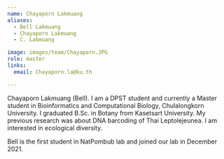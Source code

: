 ```yaml
---
name: Chayaporn Lakmuang
aliases:
  - Bell Lakmuang
  - Chayaporn Lakmuang
  - C. Lakmuang

image: images/team/Chayaporn.JPG
role: master
links:
  email: Chayaporn.la@ku.th

---
```


Chayaporn Lakmuang (Bell). I am a DPST student and currently a Master student in  Bioinformatics and Computational Biology, Chulalongkorn University. I graduated B.Sc. in Botany from Kasetsart University. My previous research was about DNA barcoding of Thai Leptolejeunea. I am interested in ecological diversity. 

Bell is the first student in NatPombub lab and joined our lab in December 2021.
